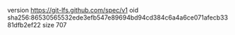 version https://git-lfs.github.com/spec/v1
oid sha256:86530565532ede3efb547e89694bd94cd384c6a4a6ce071afecb3381dfb2ef22
size 707
